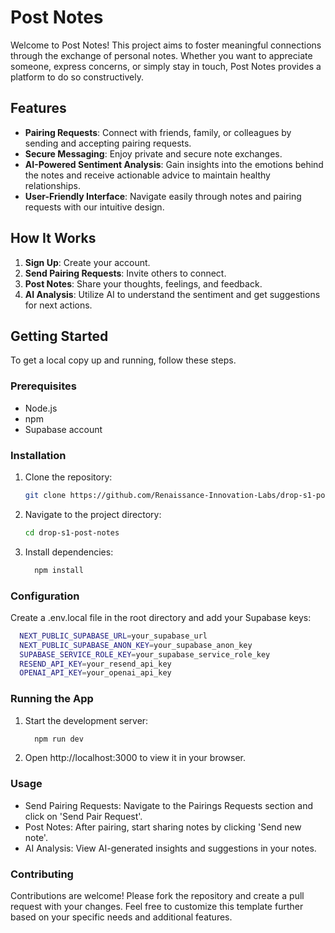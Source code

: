 # Post Notes

Welcome to Post Notes! This project aims to foster meaningful connections through the exchange of personal notes. Whether you want to appreciate someone, express concerns, or simply stay in touch, Post Notes provides a platform to do so constructively.

## Features

- **Pairing Requests**: Connect with friends, family, or colleagues by sending and accepting pairing requests.
- **Secure Messaging**: Enjoy private and secure note exchanges.
- **AI-Powered Sentiment Analysis**: Gain insights into the emotions behind the notes and receive actionable advice to maintain healthy relationships.
- **User-Friendly Interface**: Navigate easily through notes and pairing requests with our intuitive design.

## How It Works

1. **Sign Up**: Create your account.
2. **Send Pairing Requests**: Invite others to connect.
3. **Post Notes**: Share your thoughts, feelings, and feedback.
4. **AI Analysis**: Utilize AI to understand the sentiment and get suggestions for next actions.

## Getting Started

To get a local copy up and running, follow these steps.

### Prerequisites

- Node.js
- npm
- Supabase account

### Installation

1. Clone the repository:
   ```sh
   git clone https://github.com/Renaissance-Innovation-Labs/drop-s1-post-notes.git
   ```
2. Navigate to the project directory:
    ```sh
    cd drop-s1-post-notes
    ```
3. Install dependencies:
   ```sh
     npm install
   ```

### Configuration

Create a .env.local file in the root directory and add your Supabase keys:
  ```sh
    NEXT_PUBLIC_SUPABASE_URL=your_supabase_url
    NEXT_PUBLIC_SUPABASE_ANON_KEY=your_supabase_anon_key
    SUPABASE_SERVICE_ROLE_KEY=your_supabase_service_role_key
    RESEND_API_KEY=your_resend_api_key
    OPENAI_API_KEY=your_openai_api_key
  ```

### Running the App

1. Start the development server:
   ```sh
     npm run dev
   ```
2. Open http://localhost:3000 to view it in your browser.

### Usage

- Send Pairing Requests: Navigate to the Pairings Requests section and click on 'Send Pair Request'.
- Post Notes: After pairing, start sharing notes by clicking 'Send new note'.
- AI Analysis: View AI-generated insights and suggestions in your notes.

### Contributing

Contributions are welcome! Please fork the repository and create a pull request with your changes.
Feel free to customize this template further based on your specific needs and additional features.
